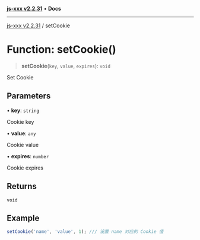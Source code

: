 [**js-xxx v2.2.31**](../README.md) • **Docs**

***

[js-xxx v2.2.31](../README.md) / setCookie

# Function: setCookie()

> **setCookie**(`key`, `value`, `expires`): `void`

Set Cookie

## Parameters

• **key**: `string`

Cookie key

• **value**: `any`

Cookie value

• **expires**: `number`

Cookie expires

## Returns

`void`

## Example

```ts
setCookie('name', 'value', 1); /// 设置 name 对应的 Cookie 值
```
